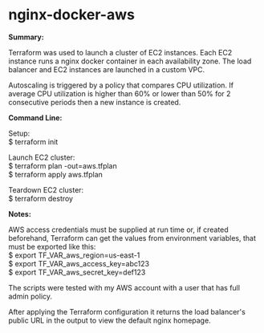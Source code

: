 # nginx-docker-aws
**Summary:**

Terraform was used to launch a cluster of EC2 instances. Each EC2 instance runs a nginx docker container in each availability zone. The load balancer and EC2 instances are launched in a custom VPC.

Autoscaling is triggered by a policy that compares CPU utilization. If average CPU utilization is higher than 60% or lower than 50% for 2 consecutive periods then a new instance is created.

**Command Line:**

Setup:\
$ terraform init

Launch EC2 cluster:\
$ terraform plan -out=aws.tfplan\
$ terraform apply aws.tfplan

Teardown EC2 cluster:\
$ terraform destroy

**Notes:**

AWS access credentials must be supplied at run time or, if created beforehand, Terraform can get the values from environment variables, that must be exported like this:\
$ export TF_VAR_aws_region=us-east-1\
$ export TF_VAR_aws_access_key=abc123\
$ export TF_VAR_aws_secret_key=def123

The scripts were tested with my AWS account with a user that has full admin policy.

After applying the Terraform configuration it returns the load balancer's public URL in the output to view the default nginx homepage.

